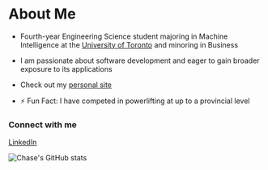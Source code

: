 <!--
**chasemcdo/chasemcdo** is a ✨ _special_ ✨ repository because its `README.md` (this file) appears on your GitHub profile.

Here are some ideas to get you started:

- 🔭 I’m currently working on ...
- 🌱 I’m currently learning ...
- 👯 I’m looking to collaborate on ...
- 🤔 I’m looking for help with ...
- 💬 Ask me about ...
- 📫 How to reach me: ...
- 😄 Pronouns: ...
- ⚡ Fun fact: ...
-->
# About Me

- Fourth-year Engineering Science student majoring in Machine Intelligence at the [University of Toronto](https://engsci.utoronto.ca/) and minoring in Business

- I am passionate about software development and eager to gain broader exposure to its applications
<!-- - Currently seeking a 4/12/16 month internship starting in the summer of 2022 -->

- Check out my [personal site](https://chasemcdo.github.io/)

- ⚡ Fun Fact: I have competed in powerlifting at up to a provincial level

### Connect with me
[LinkedIn](https://www.linkedin.com/in/chasem/)

![Chase's GitHub stats](https://github-readme-stats.vercel.app/api?username=chasemcdo&count_private=true&show_icons=true&theme=dark)
